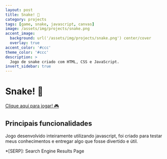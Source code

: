 ```yaml
---
layout: post
title: Snake! 🐍
category: projects
tags: [game, snake, javascript, canvas]
image: /assets/img/projects/snake.png
accent_image: 
  background: url('/assets/img/projects/snake.png') center/cover
  overlay: true
accent_color: '#ccc'
theme_color: '#ccc'
description: >
  Jogo de snake criado com HTML, CSS e JavaScript.
invert_sidebar: true
---
```


# Snake! 🐍

[Clique aqui para jogar! :video_game:](https://luigihenrick.github.io/html5-snake/)

## Principais funcionalidades

Jogo desenvolvido inteiramente utilizando javascript, foi criado para testar meus conhecimentos e entregar algo que fosse divertido e útil.

*[SERP]: Search Engine Results Page
